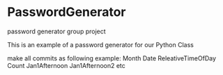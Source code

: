 # PasswordGenerator
password generator group project

This is an example of a password generator for our Python Class

make all commits as following example:
    Month Date ReleativeTimeOfDay Count
  Jan1Afternoon
  Jan1Afternoon2
  etc
